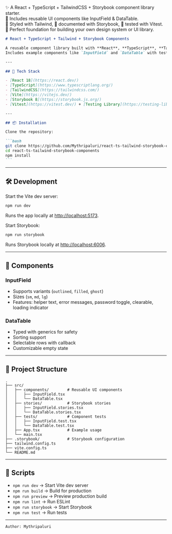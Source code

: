 ✨ A React + TypeScript + TailwindCSS + Storybook component library starter.<br>
🧩 Includes reusable UI components like InputField & DataTable.<br>
🎨 Styled with Tailwind, 📖 documented with Storybook, 🧪 tested with Vitest.<br>
🚀 Perfect foundation for building your own design system or UI library.<br>

````markdown
# React + TypeScript + Tailwind + Storybook Components

A reusable component library built with **React**, **TypeScript**, **TailwindCSS**, and **Storybook**.  
Includes example components like `InputField` and `DataTable` with testing setup.

---

## 🚀 Tech Stack

- [React 18](https://react.dev/)
- [TypeScript](https://www.typescriptlang.org/)
- [TailwindCSS](https://tailwindcss.com/)
- [Vite](https://vitejs.dev/)
- [Storybook 8](https://storybook.js.org/)
- [Vitest](https://vitest.dev/) + [Testing Library](https://testing-library.com/)

---

## 📦 Installation

Clone the repository:

```bash
git clone https://github.com/Mythripaluri/react-ts-tailwind-storybook-components.git
cd react-ts-tailwind-storybook-components
npm install
```
````

---

## 🛠 Development

Start the Vite dev server:

```bash
npm run dev
```

Runs the app locally at [http://localhost:5173](http://localhost:5173).

Start Storybook:

```bash
npm run storybook
```

Runs Storybook locally at [http://localhost:6006](http://localhost:6006).

---

## 🧩 Components

### InputField

- Supports variants (`outlined`, `filled`, `ghost`)
- Sizes (`sm`, `md`, `lg`)
- Features: helper text, error messages, password toggle, clearable, loading indicator

### DataTable

- Typed with generics for safety
- Sorting support
- Selectable rows with callback
- Customizable empty state

---

## 📂 Project Structure

```
.
├── src/
│   ├── components/        # Reusable UI components
│   │   ├── InputField.tsx
│   │   └── DataTable.tsx
│   ├── stories/           # Storybook stories
│   │   ├── InputField.stories.tsx
│   │   └── DataTable.stories.tsx
│   ├── tests/             # Component tests
│   │   ├── InputField.test.tsx
│   │   └── DataTable.test.tsx
│   ├── App.tsx            # Example usage
│   └── main.tsx
├── .storybook/            # Storybook configuration
├── tailwind.config.ts
├── vite.config.ts
└── README.md
```

---

## 📜 Scripts

- `npm run dev` → Start Vite dev server
- `npm run build` → Build for production
- `npm run preview` → Preview production build
- `npm run lint` → Run ESLint
- `npm run storybook` → Start Storybook
- `npm run test` → Run tests

---

```
Author: Mythripaluri
```
